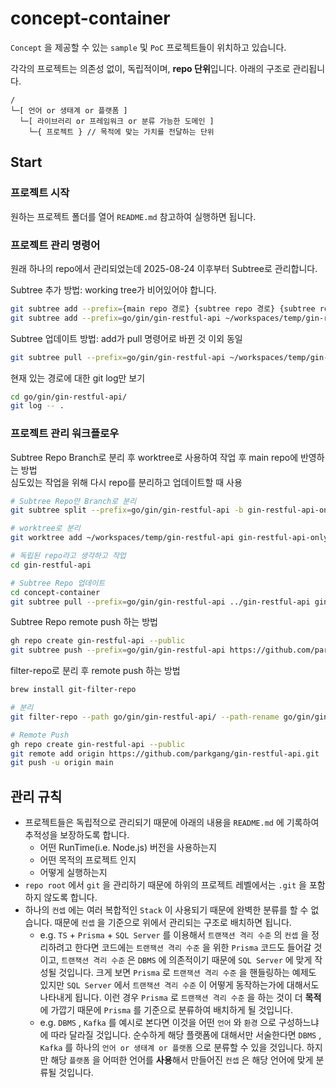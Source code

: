 # concept-container

`Concept` 을 제공할 수 있는 `sample` 및 `PoC` 프로젝트들이 위치하고 있습니다.

각각의 프로젝트는 의존성 없이, 독립적이며, **repo 단위**입니다. 아래의 구조로 관리됩니다.

```
/
└─[ 언어 or 생태계 or 플랫폼 ]
  └─[ 라이브러리 or 프레임워크 or 분류 가능한 도메인 ]
    └─{ 프로젝트 } // 목적에 맞는 가치를 전달하는 단위
```

## Start

### 프로젝트 시작

원하는 프로젝트 폴더를 열어 `README.md` 참고하여 실행하면 됩니다.

### 프로젝트 관리 명령어

원래 하나의 repo에서 관리되었는데 2025-08-24 이후부터 Subtree로 관리합니다.

Subtree 추가 방법: working tree가 비어있어야 합니다.

```bash
git subtree add --prefix={main repo 경로} {subtree repo 경로} {subtree repo branch 명}
git subtree add --prefix=go/gin/gin-restful-api ~/workspaces/temp/gin-restful-api main
```

Subtree 업데이트 방법: add가 pull 명령어로 바뀐 것 이외 동일

```bash
git subtree pull --prefix=go/gin/gin-restful-api ~/workspaces/temp/gin-restful-api main
```

현재 있는 경로에 대한 git log만 보기

```bash
cd go/gin/gin-restful-api/
git log -- .
```

### 프로젝트 관리 워크플로우

Subtree Repo Branch로 분리 후 worktree로 사용하여 작업 후 main repo에 반영하는 방법  
심도있는 작업을 위해 다시 repo를 분리하고 업데이트할 때 사용

```bash
# Subtree Repo만 Branch로 분리
git subtree split --prefix=go/gin/gin-restful-api -b gin-restful-api-only

# worktree로 분리
git worktree add ~/workspaces/temp/gin-restful-api gin-restful-api-only

# 독립된 repo라고 생각하고 작업
cd gin-restful-api

# Subtree Repo 업데이트
cd concept-container
git subtree pull --prefix=go/gin/gin-restful-api ../gin-restful-api gin-restful-api-only
```

Subtree Repo remote push 하는 방법

```bash
gh repo create gin-restful-api --public
git subtree push --prefix=go/gin/gin-restful-api https://github.com/parkgang/gin-restful-api.git main
```

filter-repo로 분리 후 remote push 하는 방법

```bash
brew install git-filter-repo

# 분리
git filter-repo --path go/gin/gin-restful-api/ --path-rename go/gin/gin-restful-api/:

# Remote Push
gh repo create gin-restful-api --public
git remote add origin https://github.com/parkgang/gin-restful-api.git
git push -u origin main
```

## 관리 규칙

- 프로젝트들은 독립적으로 관리되기 때문에 아래의 내용을 `README.md` 에 기록하여 추적성을 보장하도록 합니다.
  - 어떤 RunTime(i.e. Node.js) 버전을 사용하는지
  - 어떤 목적의 프로젝트 인지
  - 어떻게 실행하는지
- `repo root` 에서 `git` 을 관리하기 때문에 하위의 프로젝트 레벨에서는 `.git` 을 포함하지 않도록 합니다.
- 하나의 `컨셉` 에는 여러 복합적인 `Stack` 이 사용되기 때문에 완벽한 분류를 할 수 없습니다. 때문에 `컨셉` 을 기준으로 위에서 관리되는 구조로 배치하면 됩니다.
  - e.g. `TS` + `Prisma` + `SQL Server` 를 이용해서 `트랜잭션 격리 수준` 의 `컨셉` 을 정리하려고 한다면 코드에는 `트랜잭션 격리 수준` 을 위한 `Prisma` 코드도 들어갈 것이고, `트랜잭션 격리 수준` 은 `DBMS` 에 의존적이기 때문에 `SQL Server` 에 맞게 작성될 것입니다. 크게 보면 `Prisma` 로 `트랜잭션 격리 수준` 을 핸들링하는 예제도 있지만 `SQL Server` 에서 `트랜잭션 격리 수준` 이 어떻게 동작하는가에 대해서도 나타내게 됩니다. 이런 경우 `Prisma` 로 `트랜잭션 격리 수준` 을 하는 것이 더 **목적**에 가깝기 때문에 `Prisma` 를 기준으로 분류하여 배치하게 될 것입니다.
  - e.g. `DBMS` , `Kafka` 를 예시로 본다면 이것을 어떤 `언어` 와 `환경` 으로 구성하느냐에 따라 달라질 것입니다. 순수하게 해당 플랫폼에 대해서만 서술한다면 `DBMS` , `Kafka` 를 하나의 `언어 or 생태계 or 플랫폼` 으로 분류할 수 있을 것입니다. 하지만 해당 `플랫폼` 을 어떠한 언어를 **사용**해서 만들어진 `컨셉` 은 해당 언어에 맞게 분류될 것입니다.
